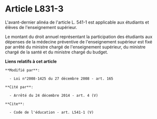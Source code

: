 # Article L831-3

L'avant-dernier alinéa de l'article L. 541-1 est applicable aux étudiants et élèves de l'enseignement supérieur. 

Le montant du droit annuel représentant la participation des étudiants aux dépenses de la médecine préventive de
l'enseignement supérieur est fixé par arrêté du ministre chargé de l'enseignement supérieur, du ministre chargé de la santé
et du ministre chargé du budget.

**Liens relatifs à cet article**

	**Modifié par**:

	  - Loi n°2008-1425 du 27 décembre 2008 - art. 165

	**Cité par**:

	  - Arrêté du 24 décembre 2014 - art. 4 (V)

	**Cite**:

	  - Code de l'éducation - art. L541-1 (V)
